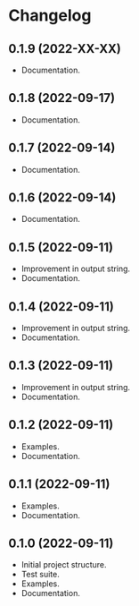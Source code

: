 Changelog
=====================

0.1.9 (2022-XX-XX)
-------------------

- Documentation.


0.1.8 (2022-09-17)
-------------------

- Documentation.


0.1.7 (2022-09-14)
-------------------

- Documentation.


0.1.6 (2022-09-14)
-------------------

- Documentation.

0.1.5 (2022-09-11)
-------------------

- Improvement in output string.
- Documentation.

0.1.4 (2022-09-11)
-------------------

- Improvement in output string.
- Documentation.


0.1.3 (2022-09-11)
-------------------

- Improvement in output string.
- Documentation.

0.1.2 (2022-09-11)
-------------------

- Examples.
- Documentation.

0.1.1 (2022-09-11)
-------------------

- Examples.
- Documentation.


0.1.0 (2022-09-11)
-------------------

- Initial project structure.
- Test suite.
- Examples.
- Documentation.
